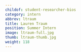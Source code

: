 ```yaml
---
childof: student-researcher-bios
category: intern
abbrev: ltraum
title: Lauren Traum
position: Summer Intern
image: ltraum-full.jpg
thumb: ltraum-thumb.jpg
weight: 118
---
```

<!-- Lauren is a student at Bowdoin College majoring in philosophy and minoring in math. Prior to interning at the Eviction Lab, she worked as a field organizer for the Warnock-Ossoff Runoff Campaign and as a coordinator for Bowdoin Cultural Immersion Orientation Trips. Lauren became interested in data visualization upon taking a U.S. history class involving GIS mapping analysis. At the Eviction Lab, she is excited to research and visualize how homeowners and renters experience differing governmental economic support through tax deductions and subsidies.

In her free time, Lauren enjoys listening to podcasts, working on photography projects, and going on long-distance runs. -->
